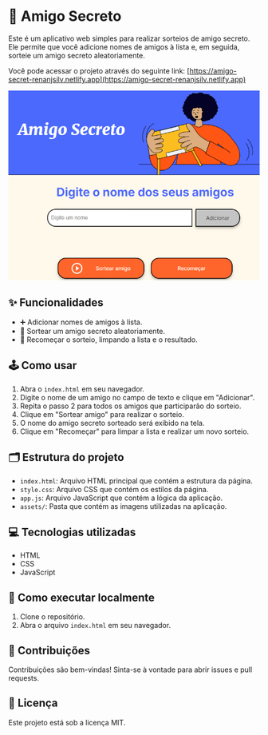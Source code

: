 # 🎁 Amigo Secreto

Este é um aplicativo web simples para realizar sorteios de amigo secreto. Ele permite que você adicione nomes de amigos à lista e, em seguida, sorteie um amigo secreto aleatoriamente.

Você pode acessar o projeto através do seguinte link: [https://amigo-secret-renanjsilv.netlify.app](https://amigo-secret-renanjsilv.netlify.app)

![Tela do Amigo Secreto](assets/Tela-inicial.png)

## ✨ Funcionalidades

-   ➕ Adicionar nomes de amigos à lista.
-   🎲 Sortear um amigo secreto aleatoriamente.
-   🔄 Recomeçar o sorteio, limpando a lista e o resultado.

## 🕹️ Como usar

1.  Abra o `index.html` em seu navegador.
2.  Digite o nome de um amigo no campo de texto e clique em "Adicionar".
3.  Repita o passo 2 para todos os amigos que participarão do sorteio.
4.  Clique em "Sortear amigo" para realizar o sorteio.
5.  O nome do amigo secreto sorteado será exibido na tela.
6.  Clique em "Recomeçar" para limpar a lista e realizar um novo sorteio.

## 🗂️ Estrutura do projeto

-   `index.html`: Arquivo HTML principal que contém a estrutura da página.
-   `style.css`: Arquivo CSS que contém os estilos da página.
-   `app.js`: Arquivo JavaScript que contém a lógica da aplicação.
-   `assets/`: Pasta que contém as imagens utilizadas na aplicação.

## 💻 Tecnologias utilizadas

-   HTML
-   CSS
-   JavaScript

## 🚀 Como executar localmente

1.  Clone o repositório.
2.  Abra o arquivo `index.html` em seu navegador.

## 🤝 Contribuições

Contribuições são bem-vindas! Sinta-se à vontade para abrir issues e pull requests.

## 📜 Licença

Este projeto está sob a licença MIT.
